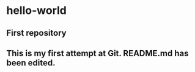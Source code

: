 # hello-world
First repository
-------------------------------------------
This is my first attempt at Git.
README.md has been edited.
-------------------------------------------
